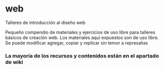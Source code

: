 # web
Talleres de introducción al diseño web

Pequeño compendio de materiales y ejercicios de uso libre para talleres básicos de creación web.
Los materiales aqui expuestos son de uso libre. Se puede modificar agregar, copiar y replicar sin temor a represalias 

### La mayoría de los recursos y contenidos están en el apartado de wiki
